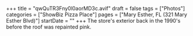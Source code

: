 +++
title = "qwQuTR3Fny0l0aorMD3c.avif"
draft = false
tags = ["Photos"]
categories = ["ShowBiz Pizza Place"]
pages = ["Mary Esther, FL (321 Mary Esther Blvd)"]
startDate = ""
+++
The store's exterior back in the 1990's before the roof was repainted pink.
